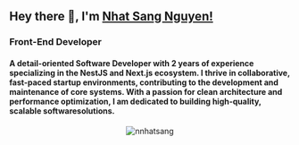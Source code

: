 ## Hey there 👋, I'm [Nhat Sang Nguyen!](https://github.com/nnhatsang/)
### Front-End Developer

<h4>A detail-oriented Software Developer with 2 years of experience specializing in the NestJS and Next.js ecosystem. I thrive in collaborative, fast-paced startup environments, contributing to the development and maintenance of core systems. With a passion for clean architecture and performance optimization, I am dedicated to building high-quality, scalable softwaresolutions.</h4>
<p align="center"> <img src="https://github-readme-stats.vercel.app/api?username=nnhatsang&show_icons=true&theme=highcontrast" alt="nnhatsang" /> </p>
